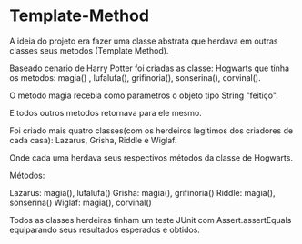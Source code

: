# Template-Method

A ideia do projeto era fazer uma classe abstrata que herdava em outras classes seus metodos (Template Method).

Baseado cenario de Harry Potter foi criadas as classe: Hogwarts que tinha os metodos: magia() , lufalufa(), grifinoria(), sonserina(), corvinal().

O metodo magia recebia como parametros o objeto tipo String "feitiço". 

E todos outros metodos retornava para ele mesmo.

Foi criado mais quatro classes(com os herdeiros legitimos dos criadores de cada casa): Lazarus, Grisha, Riddle e Wiglaf.

Onde cada uma herdava seus respectivos métodos da classe de Hogwarts.

Métodos:

Lazarus: magia(), lufalufa()
Grisha: magia(), grifinoria()
Riddle: magia(), sonserina()
Wiglaf: magia(), corvinal()

Todos as classes herdeiras tinham um teste JUnit com Assert.assertEquals equiparando seus resultados esperados e obtidos.



